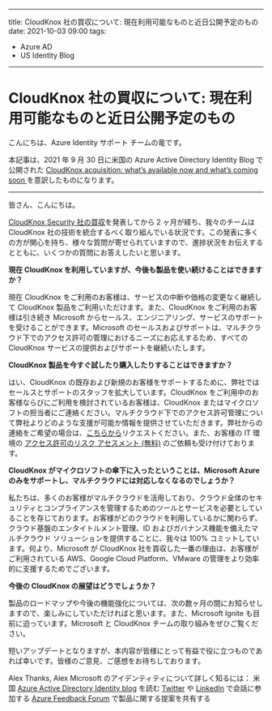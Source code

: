 
---
title: CloudKnox 社の買収について: 現在利用可能なものと近日公開予定のもの
date: 2021-10-03 09:00
tags:
  - Azure AD
  - US Identity Blog
---

# CloudKnox 社の買収について: 現在利用可能なものと近日公開予定のもの

こんにちは、Azure Identity サポート チームの竜です。

本記事は、2021 年 9 月 30 日に米国の Azure Active Directory Identity Blog で公開された [CloudKnox acquisition: what’s available now and what’s coming soon
](https://techcommunity.microsoft.com/t5/azure-active-directory-identity/cloudknox-acquisition-what-s-available-now-and-what-s-coming/ba-p/2464367) を意訳したものになります。

----

皆さん、こんにちは。

[CloudKnox Security 社の買収](https://blogs.microsoft.com/blog/2021/07/21/microsoft-acquires-cloudknox-security-to-offer-unified-privileged-access-and-cloud-entitlement-management/)を発表してから 2 ヶ月が経ち、我々のチームは CloudKnox 社の技術を統合するべく取り組んでいる状況です。この発表に多くの方が関心を持ち、様々な質問が寄せられていますので、進捗状況をお伝えするとともに、いくつかの質問にお答えしたいと思います。

**現在 CloudKnox を利用していますが、今後も製品を使い続けることはできますか？**

現在 CloudKnox をご利用のお客様は、サービスの中断や価格の変更なく継続して CloudKnox 製品をご利用いただけます。また、CloudKnox をご利用のお客様は引き続き Microsoft からセールス、エンジニアリング、サービスのサポートを受けることができます。Microsoft のセールスおよびサポートは、マルチクラウド下でのアクセス許可の管理におけるニーズにお応えするため、すべての CloudKnox サービスの提供およびサポートを継続いたします。

**CloudKnox 製品を今すぐ試したり購入したりすることはできますか？**

はい、CloudKnox の既存および新規のお客様をサポートするために、弊社ではセールスとサポートのスタッフを拡大しています。CloudKnox をご利用中のお客様ならびにご利用を検討されているお客様は、CloudKnox またはマイクロソフトの担当者にご連絡ください。マルチクラウド下でのアクセス許可管理について弊社よりどのような支援が可能か情報を提供させていただきます。弊社からの連絡をご希望の場合は、[こちらから](https://cloudknox.io/contact/)リクエストください。また、お客様の IT 環境の [アクセス許可のリスク アセスメント (無料)](https://cloudknox.io/risk-assessment/#identity-risk) のご依頼も受け付けております。

**CloudKnox がマイクロソフトの傘下に入ったということは、Microsoft Azure のみをサポートし、マルチクラウドには対応しなくなるのでしょうか？**

私たちは、多くのお客様がマルチクラウドを活用しており、クラウド全体のセキュリティとコンプライアンスを管理するためのツールとサービスを必要としていることを存じております。お客様がどのクラウドを利用しているかに関わらず、クラウド基盤のエンタイトルメント管理、ID およびガバナンス機能を備えたマルチクラウド ソリューションを提供することに、我々は 100% コミットしています。何より、Microsoft が CloudKnox 社を買収した一番の理由は、お客様がご利用されている AWS、Google Cloud Platform、VMware の管理をより効率的に支援するためでございます。

**今後の CloudKnox の展望はどうでしょうか？**

製品のロードマップや今後の機能強化については、次の数ヶ月の間にお知らせしますので、楽しみにしていただければと思います。また、Microsoft Ignite も目前に迫っています。Microsoft と CloudKnox チームの取り組みをぜひご覧ください。

短いアップデートとなりますが、本内容が皆様にとって有益で役に立つものであれば幸いです。皆様のご意見、ご感想をお待ちしております。

Alex
Thanks,
Alex
Microsoft のアイデンティティについて詳しく知るには：
米国 [Azure Active Directory Identity blog](https://techcommunity.microsoft.com/t5/azure-active-directory-identity/bg-p/Identity) を読む
[Twitter](https://twitter.com/azuread) や [LinkedIn](https://www.linkedin.com/showcase/microsoft-security/) で会話に参加する
[Azure Feedback Forum](https://azure.microsoft.com/ja-jp/feedback/) で製品に関する提案を共有する

